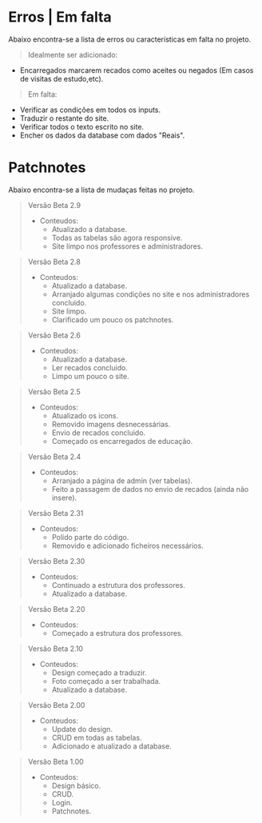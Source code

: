 # Erros | Em falta

Abaixo encontra-se a lista de erros ou características em falta no projeto.

>Idealmente ser adicionado:
  - Encarregados marcarem recados como aceites ou negados (Em casos de visitas de estudo,etc).

>Em falta:
  - Verificar as condições em todos os inputs.
  - Traduzir o restante do site.
  - Verificar todos o texto escrito no site.
  - Encher os dados da database com dados "Reais".
  
# Patchnotes

Abaixo encontra-se a lista de mudaças feitas no projeto.

>Versão Beta 2.9
> - Conteudos:
>   - Atualizado a database.
>   - Todas as tabelas são agora responsive.
>   - Site limpo nos professores e administradores.

>Versão Beta 2.8
> - Conteudos:
>   - Atualizado a database.
>   - Arranjado algumas condições no site e nos administradores concluido.
>   - Site limpo.
>   - Clarificado um pouco os patchnotes.


>Versão Beta 2.6
> - Conteudos:
>   - Atualizado a database.
>   - Ler recados concluido.
>   - Limpo um pouco o site.


>Versão Beta 2.5
> - Conteudos:
>   - Atualizado os icons.
>	- Removido imagens desnecessárias.
>	- Envio de recados concluido.
>	- Começado os encarregados de educação.

>Versão Beta 2.4
> - Conteudos:
>   - Arranjado a página de admin (ver tabelas).
>	- Feito a passagem de dados no envio de recados (ainda não insere).

>Versão Beta 2.31
> - Conteudos:
>   - Polido parte do código.
>	- Removido e adicionado ficheiros necessários.

>Versão Beta 2.30
> - Conteudos:
>   - Continuado a estrutura dos professores.
>	- Atualizado a database.

>Versão Beta 2.20
> - Conteudos:
>   - Começado a estrutura dos professores.

>Versão Beta 2.10
> - Conteudos:
>   - Design começado a traduzir.
>   - Foto começado a ser trabalhada.
>   - Atualizado a database.

>Versão Beta 2.00
> - Conteudos:
>   - Update do design.
>   - CRUD em todas as tabelas.
>   - Adicionado e atualizado a database.


>Versão Beta 1.00
> - Conteudos:
>   - Design básico.
>   - CRUD.
>   - Login.
>   - Patchnotes.
